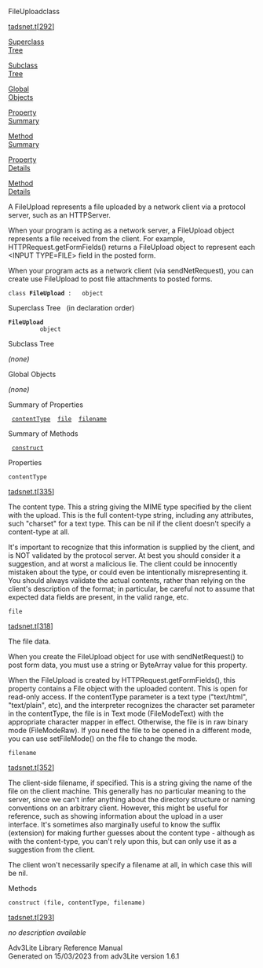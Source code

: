 ---
---
<span class="title">FileUpload</span><span class="type">class</span>

[tadsnet.t](../file/tadsnet.t.html)\[[292](../source/tadsnet.t.html#292)\]

[Superclass  
Tree](#_SuperClassTree_)

[Subclass  
Tree](#_SubClassTree_)

[Global  
Objects](#_ObjectSummary_)

[Property  
Summary](#_PropSummary_)

[Method  
Summary](#_MethodSummary_)

[Property  
Details](#_Properties_)

[Method  
Details](#_Methods_)

<div class="fdesc">

A FileUpload represents a file uploaded by a network client via a
protocol server, such as an HTTPServer.

When your program is acting as a network server, a FileUpload object
represents a file received from the client. For example,
HTTPRequest.getFormFields() returns a FileUpload object to represent
each \<INPUT TYPE=FILE\> field in the posted form.

When your program acts as a network client (via sendNetRequest), you can
create use FileUpload to post file attachments to posted forms.

`class `**`FileUpload`**` :   object`

</div>

<span id="_SuperClassTree_"></span>

<div class="mjhd">

<span class="hdln">Superclass Tree</span>   (in declaration order)

</div>

**`FileUpload`**  
`         object`  
<span id="_SubClassTree_"></span>

<div class="mjhd">

<span class="hdln">Subclass Tree</span>  

</div>

*(none)* <span id="_ObjectSummary_"></span>

<div class="mjhd">

<span class="hdln">Global Objects</span>  

</div>

*(none)* <span id="_PropSummary_"></span>

<div class="mjhd">

<span class="hdln">Summary of Properties</span>  

</div>

` `[`contentType`](#contentType)`  `[`file`](#file)`  `[`filename`](#filename)`  `

<span id="_MethodSummary_"></span>

<div class="mjhd">

<span class="hdln">Summary of Methods</span>  

</div>

` `[`construct`](#construct)`  `

<span id="_Properties_"></span>

<div class="mjhd">

<span class="hdln">Properties</span>  

</div>

<span id="contentType"></span>

`contentType`

[tadsnet.t](../file/tadsnet.t.html)\[[335](../source/tadsnet.t.html#335)\]

<div class="desc">

The content type. This a string giving the MIME type specified by the
client with the upload. This is the full content-type string, including
any attributes, such "charset" for a text type. This can be nil if the
client doesn't specify a content-type at all.

It's important to recognize that this information is supplied by the
client, and is NOT validated by the protocol server. At best you should
consider it a suggestion, and at worst a malicious lie. The client could
be innocently mistaken about the type, or could even be intentionally
misrepresenting it. You should always validate the actual contents,
rather than relying on the client's description of the format; in
particular, be careful not to assume that expected data fields are
present, in the valid range, etc.

</div>

<span id="file"></span>

`file`

[tadsnet.t](../file/tadsnet.t.html)\[[318](../source/tadsnet.t.html#318)\]

<div class="desc">

The file data.

When you create the FileUpload object for use with sendNetRequest() to
post form data, you must use a string or ByteArray value for this
property.

When the FileUpload is created by HTTPRequest.getFormFields(), this
property contains a File object with the uploaded content. This is open
for read-only access. If the contentType parameter is a text type
("text/html", "text/plain", etc), and the interpreter recognizes the
character set parameter in the contentType, the file is in Text mode
(FileModeText) with the appropriate character mapper in effect.
Otherwise, the file is in raw binary mode (FileModeRaw). If you need the
file to be opened in a different mode, you can use setFileMode() on the
file to change the mode.

</div>

<span id="filename"></span>

`filename`

[tadsnet.t](../file/tadsnet.t.html)\[[352](../source/tadsnet.t.html#352)\]

<div class="desc">

The client-side filename, if specified. This is a string giving the name
of the file on the client machine. This generally has no particular
meaning to the server, since we can't infer anything about the directory
structure or naming conventions on an arbitrary client. However, this
might be useful for reference, such as showing information about the
upload in a user interface. It's sometimes also marginally useful to
know the suffix (extension) for making further guesses about the content
type - although as with the content-type, you can't rely upon this, but
can only use it as a suggestion from the client.

The client won't necessarily specify a filename at all, in which case
this will be nil.

</div>

<span id="_Methods_"></span>

<div class="mjhd">

<span class="hdln">Methods</span>  

</div>

<span id="construct"></span>

`construct (file, contentType, filename)`

[tadsnet.t](../file/tadsnet.t.html)\[[293](../source/tadsnet.t.html#293)\]

<div class="desc">

*no description available*

</div>

<div class="ftr">

Adv3Lite Library Reference Manual  
Generated on 15/03/2023 from adv3Lite version 1.6.1

</div>

